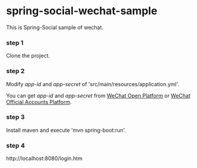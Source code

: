 # spring-social-wechat-sample

This is Spring-Social sample of wechat.

### step 1 ###

Clone the project.

### step 2 ###

Modify *app-id* and *app-secret* of 'src/main/resources/application.yml'.

You can get *app-id* and *app-secret* from [WeChat Open Platform](https://open.weixin.qq.com/) or [WeChat Official Accounts Platform](https://mp.weixin.qq.com/).

### step 3 ###

Install maven and execute 'mvn spring-boot:run'.

### step 4 ###

http://localhost:8080/login.htm

